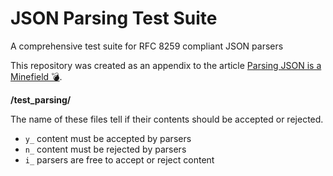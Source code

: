 # JSON Parsing Test Suite
A comprehensive test suite for RFC 8259 compliant JSON parsers

This repository was created as an appendix to the article [Parsing JSON is a Minefield 💣](http://seriot.ch/parsing_json.php).

**/test\_parsing/**

The name of these files tell if their contents should be accepted or rejected.

- `y_` content must be accepted by parsers
- `n_` content must be rejected by parsers
- `i_` parsers are free to accept or reject content
